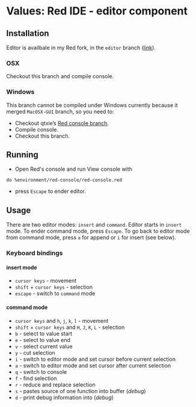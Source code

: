 # Values: Red IDE - editor component

## Installation

Editor is availbale in my Red fork, in the `editor` branch ([link](https://github.com/rebolek/red/tree/editor)).

### OSX

Checkout this branch and compile console.

### Windows

This branch cannot be compiled under Windows currently because it merged `MacOSX-GUI` branch, so you need to:

* Checkout qtxie’s [Red console branch](https://github.com/qtxie/red/tree/red-console).
* Compile console.
* Checkout this branch.

## Running

* Open Red's console and run View console with
```
do %environment/red-console/red-console.red
```
* press `Escape` to ender editor.

## Usage

There are two editor modes: `insert` and `command`. Editor starts in `insert` mode. To ender command mode, press `Escape`. To go back to editor mode from command mode, press `a` for append or `i` for insert (see below).

### Keyboard bindings

#### insert mode

* `cursor keys` - movement
* `shift` + `cursor keys` - selection
* `escape` - switch to `command` mode

#### command mode

* `cursor keys` and `h`, `j`, `k`, `l` - movement
* `shift` + `cursor keys` and `H`, `J`, `K`, `L` - selection
* `b` - select to value start
* `e` - select to value end
* `v` - select current value
* `y` - cut selection
* `i` - switch to editor mode and set cursor before current selection
* `a` - switch to editor mode and set cursor after current selection
* `q` - switch to console
* `f` - find selection
* `r` - reduce and replace selection
* `s` - pastes source of one function into buffer (*debug*)
* `d` - print debug information into (*debug*)